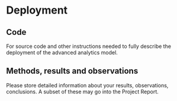 # Deployment

## Code
For source code and other instructions needed to fully describe the deployment of the advanced analytics model. 

## Methods, results and observations
Please store detailed information about your results, observations, conclusions. A subset of these may go into the Project Report.